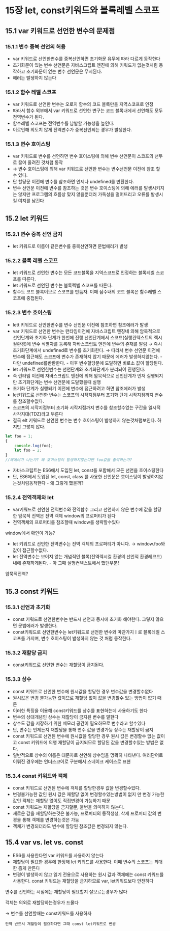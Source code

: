 # 15장 let, const키워드와 블록레벨 스코프

## 15.1 var 키워드로 선언한 변수의 문제점

### 15.1.1 변수 중복 선언의 허용

- var 키워드로 선언한변수를 중복선언하면 초기화문 유무에 따라 다르게 동작한다
- 초기화문이 있는 변수 선언문은 자바스크립트 엔진에 의해 키워드가 없는것처럼 동작하고 초기화문이 없는 변수 선언문은 무시된다.
- 에러는 발생하지 않는다

### 15.1.2 함수 레벨 스코프

- var 키워드로 선언한 변수는 오로지 함수의 코드 블록만을 지역스코프로 인정
- 따라서 함수 외부에서 var 키워드로 선언한 변구는 코드 블록내에서 선언해도 모두 전역변수가 된다.
- 함수레벨 스코프는 전역변수를 남발할 가능성을 높인다.
- 이로인해 의도치 않게 전역변수가 중복선언되는 경우가 발생한다.

### 15.1.3 변수 호이스팅

- var 키워드로 변수를 선언하면 변수 호이스팅에 의해 변수 선언문이 스코프의 선두로 끌어 올려진 것처럼 동작
- → 변수 호이스팅에 의해 var 키워드로 선언한 변수는 변수선언문 이전에 참조 할 수 있다.
- 단 할당문 이전에 변수를 참조하면 언제나 undefined를 반환한다.
- 변수 선언문 이전에 변수를 참조하는 것은 변수 호이스팅에 의해 에러를 발생시키지는 않지만 프로그램의 흐름상 맞지 않을뿐더러 가독성을 떨어뜨리고 오류를 발생시킬 여지를 남긴다

## 15.2 let 키워드

### 15.2.1 변수 중복 선언 금지

- let 키워드로 이름이 같은변수를 중복선언하면 문법에러가 발생

### 15.2.2 블록 레벨 스코프

- let 키워드로 선언한 변수는 모든 코드블록을 지역스코프로 인정하는 블록레벨 스코프를 따른다.
- let 키워드로 선언된 변수는 블록렉벨 스코프를 따른다.
- 함수도 코드 블록이므로 스코프를 만듬자. 이때 삼수내의 코드 블록은 함수레벨 스코프에 중첩된다.

### 15.2.3 변수 호이스팅

- lett 키워드로 선언한변수를 변수 선언문 이전에 참조하면 참조에러가 발생
- var 키워드로 선언한 변수는 런타임이전에 자바스크립트 엔징네 의해 암묵적으로 선언단계와 초기화 단계가 한번에 진행
선언단계에서 스코프(실행컨텍스트의 렉시컬환경)에 변수 식별자를 등록해 자바스크립트 엔진에 변수의 존재를 알림 → 즉시 초기화단계에서 undefined로 변수를 초기화한다.
→ 따라서 변수 선언문 이전에 변수에 접근해도 스코프에 변수가 존재하지 않기 때문에 에러가 발생하지않는다. - 다만 undefined를반환한다. - 이후 변수할당문에 도달하면 비로소 값이 할당된다.
- let 키워드로 선언한변수는 선언단계와 초기화단계가 분리되어 진행된다.
- 즉 런타임 이전에 자바스크립트 엔진에 의해 암묵적으로 선언단계가 먼저 실행되지만 초기화단계는 변수 선언문에 도달했을때 실행
- 초기화 단계가 실행되기 이전에 변수에 접근하려고 하면 참조에러가 발생
- let키워드로 선언한 변수는 스코프의 시작지점부터 초기화 단계 시작지점까지 변수를 참조할수없다.
- 스코프의 시작지점부터 초기화 시작지점까지 변수를 참조할수없는 구간을 일시적 사각지대(TDZ)라고 부른다
- 결국 elt 키워드로 선언한 변수는 변수 호이스팅이 발생하지 않는것처럼보인다. 하지만 그렇지 않다.

```jsx
let foo = 1;
{
	console.log(foo);
	let foo = 2;
}
//왜에러가 나는가? 왜 호이스팅이 발생하지않는다면 foo값을 출력하는가?
```

- 자바스크립트는 ES6에서 도입된 let, const를 포함해서 모든 선언을 호이스팅한다
- 단, ES6에서 도입된 let, const, class 를 사용한 선언문은 호이스팅이 발생하지않는것처럼동작한다 - 왜 그렇게 했을까?

### 15.2.4 전역객체와 let

- var키워드로 선언한 전역변수와 전역함수 그리고 선언하지 않은 변수에 값을 할당한 암묵적 전역은 전역 객체 window의 프로퍼티가 된다
- 전역객체의 프로퍼티를 참조할때 window를 생략할수있다

window에서 확인이 가능?

- let 키워드로 선언한 전역변수는 전역 객체의 프로퍼티가 아니다.
→ window.foo와 값이 접근할수없다.
- let 전역변수는 보이지 않는 개념적인 블록(전역렉시컬 환경의 선언적 환경레코드)내에 존재하게된다.  - 아 그때 실행컨텍스트에서 했던부분!

암묵적전역?

## 15.3 const 키워드

### 15.3.1 선언과 초기화

- const 키워드로 선언한변수는 반드시 선언과 동시에 초기화 해야한다.
그렇지 않으면 문법에러가 발생한다.
- const키워드로 선언한변수는 let키워드로 선언한 변수와 마찬가지ㅣ로 블록레벨 스코프를 가지며, 변수 호이스팅이 발생하지 않는 것 처럼 동작한다.

### 15.3.2 재할당 금지

- const키워드로 선언한 변수는 재할당이 금지된다.

### 15.3.3 상수

- const 키워드로 선언한 변수에 원시값을 할당한 경우 변수값을 변경할수없다
- 원시값은 변경 불가능한 값이므로 재할당 없이 값을 변경할수 있는 방법이 없기 때문
- 이러한 특징을 이용해 const키워드를 상수를 표현하는데 사용하기도 한다
- 변수의 상대개념인 상수는 재할당이 금지된 변수를 말한다
- 상수도 값을 저장하기 위한 메모리 공간이 필요하므로 변수라고 할수있다
- 단, 변수는 언제든지 재할당을 통해 변수 값을 변경가능
상수는 재할당이 금지
- const 키워드로 선언된 변수에 원시값을 할당한 경우 원시 값은 변경할수 없는 값이고 const 키워드에 의행 재할당이 금지되므로 할당된 값을 변경할수있는 방법은 없다.
- 일반적으로 상수의 이름은 대문자로 선언해 상수임을 명확히 나타낸다.
여러단어로 이뤄진 경우에는 언더스코어로 구분해서 스네이크 케이스로 표현

### 15.3.4 const 키워드와 객체

- const 키워드로 선언된 변수에 객체를 할당한경우 값을 변경할수있다.
- 변경불가능한 값인 원시 값은 재할당 없어 변경할수있는방법이 없지 만 변경 가능한 값인 객체는 재할당 없이도 직접변경이 가능하기 때문
- const 키워드는 재할당을 금지할뿐, 불변을 의미하지 않는다.
- 새로운 값을 재할당하는것은 불가능, 프로퍼티의 동적생성, 삭제 프로퍼티 값의 변경을 통해 객체를 변경하는것은 가능
- 객체가 변경되더라도 변수에 할당된 참조값은 변경되지 않는다.

## 15.4 var vs. let vs. const

- ES6를 사용한다면 var 키워드를 사용하지 않는다
- 재할당이 필요한 경우에 한정해 let 키워드를 사용한다. 이때 변수의 스코프는 최대한 좁게 만든다
- 변경이 발생하지 않고 읽기 전용으로 사용하는 원시 값과 객체에는 const 키워드를 사용한다.
const 키워드는 재할당을 금지하므로 var, let키워드보다 안전하다

변수를 선언하는 시점에는 재할당이 필요할지 잘모르는경우가 많다

객체는 의외로 재할당하는경우가 드물다

→ 변수를 선언할때는 const키워드를 사용하자

    만약 반드시 재할당이 필요하다면 그때 const let키워드로 변경